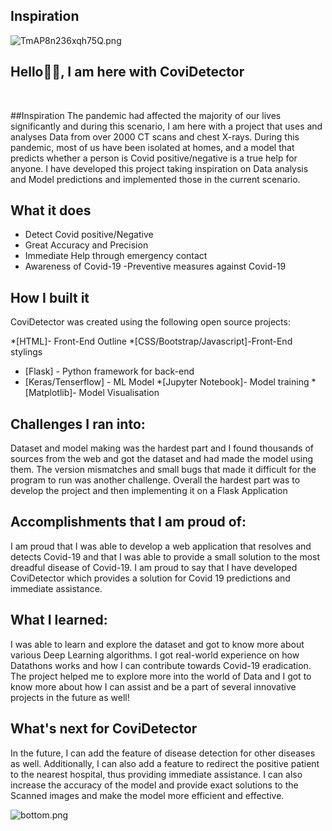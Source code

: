 ## Inspiration
![TmAP8n236xqh75Q.png](https://i.loli.net/2020/07/13/OiwrC2KRZNPA9cJ.png)
### <h2>Hello🙏🏻, I am here with CoviDetector
  </br>

##Inspiration
The pandemic had affected the majority of our lives significantly and during this scenario, I am here with a project that uses and analyses Data from over 2000 CT scans and chest X-rays. During this pandemic, most of us have been isolated at homes, and a model that predicts whether a person is Covid positive/negative is a true help for anyone. I have developed this project taking inspiration on Data analysis and Model predictions and implemented those in the current scenario.

## What it does
  - Detect Covid positive/Negative
  - Great Accuracy and Precision
  - Immediate Help through emergency contact
  - Awareness of Covid-19 
  -Preventive measures against Covid-19

## How I built it

CoviDetector was created using the following open source projects:

*[HTML]- Front-End Outline
*[CSS/Bootstrap/Javascript]-Front-End stylings
* [Flask]  - Python framework for back-end
* [Keras/Tenserflow]   - ML Model
*[Jupyter Notebook]- Model training
*[Matplotlib]- Model Visualisation

## Challenges I ran into:

Dataset and model making was the hardest part and I found thousands of sources from the web and got the dataset and had made the model using them. The version mismatches and small bugs that made it difficult for the program to run was another challenge. Overall the hardest part was to develop the project and then implementing it on a Flask Application

## Accomplishments that I am proud of:

I am proud that I was able to develop a web application that resolves and detects Covid-19 and that I was able to provide a small solution to the most dreadful disease of Covid-19. I am proud to say that I have developed CoviDetector which provides a solution for Covid 19 predictions and immediate assistance.

## What I learned:

I was able to learn and explore the dataset and got to know more about various Deep Learning algorithms. I got real-world experience on how Datathons works and how I can contribute towards Covid-19 eradication. The project helped me to explore more into the world of Data and I got to know more about how I can assist and be a part of several innovative projects in the future as well!

## What's next for CoviDetector

In the future, I can add the feature of disease detection for other diseases as well. Additionally, I can also add a feature to redirect the positive patient to the nearest hospital, thus providing immediate assistance. I can also increase the accuracy of the model and provide exact solutions to the Scanned images and make the model more efficient and effective.

![bottom.png](https://i.loli.net/2020/07/12/b3grZD6LFseGuUP.png)
